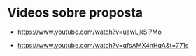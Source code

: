 # Videos sobre proposta

- https://www.youtube.com/watch?v=uawLjkSI7Mo

- https://www.youtube.com/watch?v=qfsAMX4nHqA&t=771s
